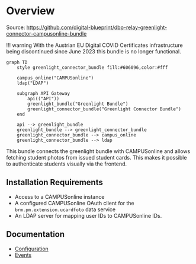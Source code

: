 # Overview

Source: https://github.com/digital-blueprint/dbp-relay-greenlight-connector-campusonline-bundle

!!! warning
    With the Austrian EU Digital COVID Certificates infrastructure being
    discontinued since June 2023 this bundle is no longer functional.

```mermaid
graph TD
    style greenlight_connector_bundle fill:#606096,color:#fff

    campus_online("CAMPUSonline")
    ldap("LDAP")

    subgraph API Gateway
        api(("API"))
        greenlight_bundle("Greenlight Bundle")
        greenlight_connector_bundle("Greenlight Connector Bundle")
    end

    api --> greenlight_bundle
    greenlight_bundle --> greenlight_connector_bundle
    greenlight_connector_bundle --> campus_online
    greenlight_connector_bundle --> ldap
```

This bundle connects the greenlight bundle with CAMPUSonline and allows fetching
student photos from issued student cards. This makes it possible to authenticate
students visually via the frontend.

## Installation Requirements

* Access to a CAMPUSonline instance
* A configured CAMPUSonline OAuth client for the `brm.pm.extension.ucardfoto` data service
* An LDAP server for mapping user IDs to CAMPUSonline IDs.

## Documentation

* [Configuration](./config.md)
* [Events](./events.md)
